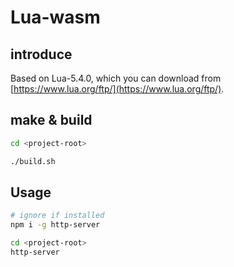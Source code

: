 
# Lua-wasm

## introduce

Based on Lua-5.4.0, which you can download from [https://www.lua.org/ftp/](https://www.lua.org/ftp/).


## make & build

```sh
cd <project-root>

./build.sh
```

## Usage

```sh
# ignore if installed
npm i -g http-server

cd <project-root>
http-server

```








